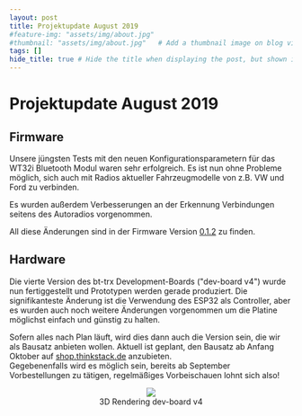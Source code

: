 ```yaml
---
layout: post
title: Projektupdate August 2019
#feature-img: "assets/img/about.jpg"
#thumbnail: "assets/img/about.jpg"   # Add a thumbnail image on blog view
tags: []
hide_title: true # Hide the title when displaying the post, but shown in lists of posts
---
```


# Projektupdate August 2019

## Firmware

Unsere jüngsten Tests mit den neuen Konfigurationsparametern für das WT32i 
Bluetooth Modul waren sehr erfolgreich. Es ist nun ohne Probleme möglich, sich 
auch mit Radios aktueller Fahrzeugmodelle von z.B. VW und Ford zu verbinden.

Es wurden außerdem Verbesserungen an der Erkennung Verbindungen seitens 
des Autoradios vorgenommen.

All diese Änderungen sind in der Firmware Version [0.1.2](https://github.com/bt-trx/firmware/releases/tag/0.1.2)
zu finden.

## Hardware

Die vierte Version des bt-trx Development-Boards ("dev-board v4") wurde nun 
fertiggestellt und Prototypen werden gerade produziert.
Die signifikanteste Änderung ist die Verwendung des ESP32 als Controller, 
aber es wurden auch noch weitere Änderungen vorgenommen um die Platine möglichst einfach 
und günstig zu halten.

Sofern alles nach Plan läuft, wird dies dann auch die Version sein, die wir 
als Bausatz anbieten wollen. Aktuell ist geplant, den Bausatz ab Anfang Oktober auf [shop.thinkstack.de](https://shop.thinkstack.de) anzubieten.   
Gegebenenfalls wird es möglich sein, bereits ab September Vorbestellungen zu tätigen, regelmäßiges Vorbeischauen lohnt sich also!

<p style='text-align: center'><img src='{{ site.baseurl_root}}assets/img/posts/2019-08-13_dev-board-v4-3d.png'><br>
3D Rendering dev-board v4</p>